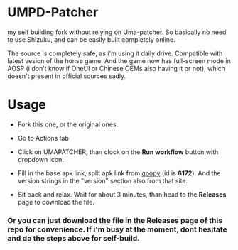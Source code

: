 # UMPD-Patcher
my self building fork without relying on Uma-patcher. So basically no need to use Shizuku, and can be easily built completely online.

The source is completely safe, as i'm using it daily drive.
Compatible with latest vesion of the honse game. And the game now has full-screen mode in AOSP (i don't know if OneUI or Chinese OEMs also having it or not), which doesn't present in official sources sadly.

# Usage
* Fork this one, or the original ones.

* Go to Actions tab

* Click on UMAPATCHER, than clock on the **Run workflow** button with dropdown icon.

* Fill in the base apk link, split apk link from [qoopy](https://qoopy.leadrdrk.com/) (id is **6172**). And the version strings in the "version" section also from that site.

* Sit back and relax. Wait for about 3 minutes, than head to the **Releases** page to download the file.

### Or you can just download the file in the **Releases** page of this repo for convenience. If i'm busy at the moment, dont hesitate and do the steps above for self-build.
